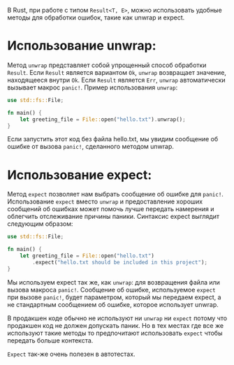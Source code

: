 В Rust, при работе с типом `Result<T, E>`, можно использовать удобные методы для обработки ошибок, такие как unwrap и expect.

# Использование unwrap:

Метод `unwrap` представляет собой упрощенный способ обработки `Result`. Если `Result` является вариантом `Ok`, `unwrap` возвращает значение, находящееся внутри `Ok`. Если `Result` является `Err`, `unwrap` автоматически вызывает макрос `panic!`. Пример использования `unwrap`:

```rust
use std::fs::File;

fn main() {
    let greeting_file = File::open("hello.txt").unwrap();
}
```

Если запустить этот код без файла hello.txt, мы увидим сообщение об ошибке от вызова `panic!`, сделанного методом unwrap.

# Использование expect:

Метод `expect` позволяет нам выбрать сообщение об ошибке для `panic!`. Использование `expect` вместо `unwrap` и предоставление хороших сообщений об ошибках может помочь лучше передать намерения и облегчить отслеживание причины паники. Синтаксис expect выглядит следующим образом:

```rust
use std::fs::File;

fn main() {
    let greeting_file = File::open("hello.txt")
        .expect("hello.txt should be included in this project");
}
```
Мы используем expect так же, как `unwrap`: для возвращения файла или вызова макроса `panic!`. Сообщение об ошибке, используемое `expect` при вызове `panic!`, будет параметром, который мы передаем expect, а не стандартным сообщением об ошибке, которое использует unwrap.

В продакшен коде обычно не используют ни `unwrap` ни `expect` потому что продакшен код не должен допускать паник. Но в тех местах где все же используют такие методы то предпочитают использовать `expect` чтобы передать больше контекста.

`Expect` так-же очень полезен в автотестах.